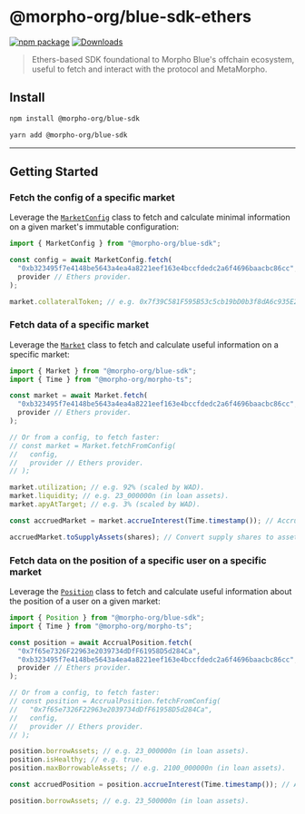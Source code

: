 # @morpho-org/blue-sdk-ethers

[![npm package][npm-img]][npm-url]
[![Downloads][downloads-img]][downloads-url]

> Ethers-based SDK foundational to Morpho Blue's offchain ecosystem, useful to fetch and interact with the protocol and MetaMorpho.

## Install

```bash
npm install @morpho-org/blue-sdk
```

```bash
yarn add @morpho-org/blue-sdk
```

---

## Getting Started

### Fetch the config of a specific market

Leverage the [`MarketConfig`](./src/market/MarketConfig.ts) class to fetch and calculate minimal information on a given market's immutable configuration:

```typescript
import { MarketConfig } from "@morpho-org/blue-sdk";

const config = await MarketConfig.fetch(
  "0xb323495f7e4148be5643a4ea4a8221eef163e4bccfdedc2a6f4696baacbc86cc",
  provider // Ethers provider.
);

market.collateralToken; // e.g. 0x7f39C581F595B53c5cb19bD0b3f8dA6c935E2Ca0.
```

### Fetch data of a specific market

Leverage the [`Market`](./src/market/Market.ts) class to fetch and calculate useful information on a specific market:

```typescript
import { Market } from "@morpho-org/blue-sdk";
import { Time } from "@morpho-org/morpho-ts";

const market = await Market.fetch(
  "0xb323495f7e4148be5643a4ea4a8221eef163e4bccfdedc2a6f4696baacbc86cc",
  provider // Ethers provider.
);

// Or from a config, to fetch faster:
// const market = Market.fetchFromConfig(
//   config,
//   provider // Ethers provider.
// );

market.utilization; // e.g. 92% (scaled by WAD).
market.liquidity; // e.g. 23_000000n (in loan assets).
market.apyAtTarget; // e.g. 3% (scaled by WAD).

const accruedMarket = market.accrueInterest(Time.timestamp()); // Accrue interest to the latest's timestamp.

accruedMarket.toSupplyAssets(shares); // Convert supply shares to assets.
```

### Fetch data on the position of a specific user on a specific market

Leverage the [`Position`](./src/position/Position.ts) class to fetch and calculate useful information about the position of a user on a given market:

```typescript
import { Position } from "@morpho-org/blue-sdk";
import { Time } from "@morpho-org/morpho-ts";

const position = await AccrualPosition.fetch(
  "0x7f65e7326F22963e2039734dDfF61958D5d284Ca",
  "0xb323495f7e4148be5643a4ea4a8221eef163e4bccfdedc2a6f4696baacbc86cc",
  provider // Ethers provider.
);

// Or from a config, to fetch faster:
// const position = AccrualPosition.fetchFromConfig(
//   "0x7f65e7326F22963e2039734dDfF61958D5d284Ca",
//   config,
//   provider // Ethers provider.
// );

position.borrowAssets; // e.g. 23_000000n (in loan assets).
position.isHealthy; // e.g. true.
position.maxBorrowableAssets; // e.g. 2100_000000n (in loan assets).

const accruedPosition = position.accrueInterest(Time.timestamp()); // Accrue interest to the latest's timestamp.

position.borrowAssets; // e.g. 23_500000n (in loan assets).
```

[downloads-img]: https://img.shields.io/npm/dt/@morpho-org/blue-sdk
[downloads-url]: https://www.npmtrends.com/@morpho-org/blue-sdk
[npm-img]: https://img.shields.io/npm/v/@morpho-org/blue-sdk
[npm-url]: https://www.npmjs.com/package/@morpho-org/blue-sdk
